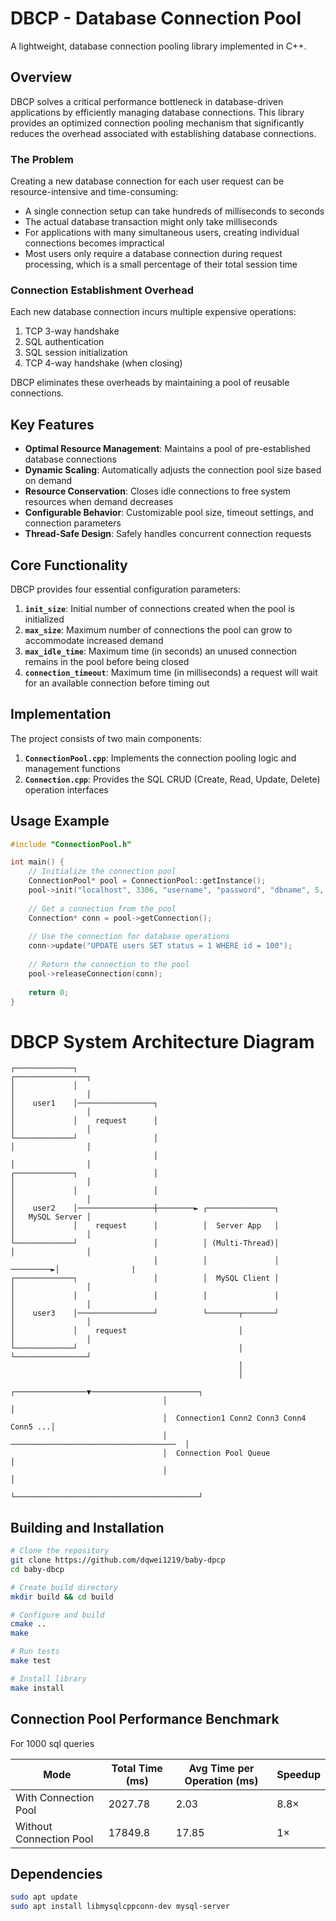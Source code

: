 # DBCP - Database Connection Pool
A lightweight, database connection pooling library implemented in C++.

## Overview
DBCP solves a critical performance bottleneck in database-driven applications by efficiently managing database connections. This library provides an optimized connection pooling mechanism that significantly reduces the overhead associated with establishing database connections.

### The Problem

Creating a new database connection for each user request can be resource-intensive and time-consuming:

- A single connection setup can take hundreds of milliseconds to seconds
- The actual database transaction might only take milliseconds
- For applications with many simultaneous users, creating individual connections becomes impractical
- Most users only require a database connection during request processing, which is a small percentage of their total session time

### Connection Establishment Overhead

Each new database connection incurs multiple expensive operations:

1. TCP 3-way handshake
2. SQL authentication
3. SQL session initialization
4. TCP 4-way handshake (when closing)

DBCP eliminates these overheads by maintaining a pool of reusable connections.

## Key Features

- **Optimal Resource Management**: Maintains a pool of pre-established database connections
- **Dynamic Scaling**: Automatically adjusts the connection pool size based on demand
- **Resource Conservation**: Closes idle connections to free system resources when demand decreases
- **Configurable Behavior**: Customizable pool size, timeout settings, and connection parameters
- **Thread-Safe Design**: Safely handles concurrent connection requests

## Core Functionality

DBCP provides four essential configuration parameters:

1. **`init_size`**: Initial number of connections created when the pool is initialized
2. **`max_size`**: Maximum number of connections the pool can grow to accommodate increased demand
3. **`max_idle_time`**: Maximum time (in seconds) an unused connection remains in the pool before being closed
4. **`connection_timeout`**: Maximum time (in milliseconds) a request will wait for an available connection before timing out

## Implementation

The project consists of two main components:

1. **`ConnectionPool.cpp`**: Implements the connection pooling logic and management functions
2. **`Connection.cpp`**: Provides the SQL CRUD (Create, Read, Update, Delete) operation interfaces

## Usage Example

```cpp
#include "ConnectionPool.h"

int main() {
    // Initialize the connection pool
    ConnectionPool* pool = ConnectionPool::getInstance();
    pool->init("localhost", 3306, "username", "password", "dbname", 5, 20, 100, 1000);
    
    // Get a connection from the pool
    Connection* conn = pool->getConnection();
    
    // Use the connection for database operations
    conn->update("UPDATE users SET status = 1 WHERE id = 100");
    
    // Return the connection to the pool
    pool->releaseConnection(conn);
    
    return 0;
}
```

# DBCP System Architecture Diagram
```
┌─────────────┐                                                        ┌────────────────┐
│             │                                                        │                │
│    user1    │─────────────────┐                                      │                │
│             │    request      │                                      │                │
└─────────────┘                 │                                      │                │
                                │                                      │                │
┌─────────────┐                 │                                      │                │
│             │                 │                                      │                │
│    user2    │─────────────────┼────────► ┌───────────────┐           │   MySQL Server │
│             │    request      │          │  Server App   │           │                │
└─────────────┘                 │          │ (Multi-Thread)│           │                │
                                │          │               │ ─────────►│                |
┌─────────────┐                 │          │  MySQL Client │           │                │
│             │                 │          │               │           │                │
│    user3    │─────────────────┘          └───────┬───────┘           │                │
│             │    request                         │                   │                │
└─────────────┘                                    │                   └────────────────┘
                                                   │
                                                   │
                                  ┌────────────────▼────────────────────────┐
                                  │                                         │
                                  │  Connection1 Conn2 Conn3 Conn4 Conn5 ...│
                                  │  ─────────────────────────────────────  │
                                  │  Connection Pool Queue                  │
                                  │                                         │
                                  └─────────────────────────────────────────┘
```

## Building and Installation

```bash
# Clone the repository
git clone https://github.com/dqwei1219/baby-dpcp 
cd baby-dbcp

# Create build directory
mkdir build && cd build

# Configure and build
cmake ..
make

# Run tests
make test

# Install library
make install
```

## Connection Pool Performance Benchmark

For 1000 sql queries

| Mode                   |  Total Time (ms) | Avg Time per Operation (ms) | Speedup |
|------------------------|------------------|------------------------------|---------|
| With Connection Pool   | 2027.78          | 2.03                         | 8.8×    |
| Without Connection Pool| 17849.8          | 17.85                        | 1×      |

## Dependencies
```bash
sudo apt update
sudo apt install libmysqlcppconn-dev mysql-server


